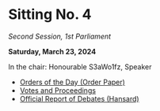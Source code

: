 # Sitting No. 4

_Second Session, 1st Parliament_

**Saturday, March 23, 2024**

In the chair: Honourable S3aWo1fz, Speaker

- [Orders of the Day (Order Paper)](https://github.com/British-Columbia/Legislative-Assembly/blob/main/1st%20Parliament/Sittings/No.%204/Orders%20of%20the%20Day.pdf)
- [Votes and Proceedings](https://github.com/British-Columbia/Legislative-Assembly/blob/main/1st%20Parliament/Sittings/No.%204/Votes%20and%20Proceedings.pdf)
- [Official Report of Debates (Hansard)](https://github.com/British-Columbia/Legislative-Assembly/blob/main/1st%20Parliament/Sittings/No.%204/Official%20Report%20of%20Debates.pdf)
